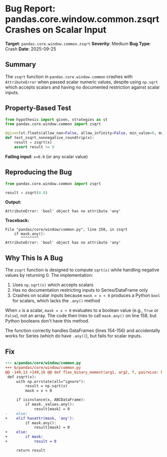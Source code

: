 # Bug Report: pandas.core.window.common.zsqrt Crashes on Scalar Input

**Target**: `pandas.core.window.common.zsqrt`
**Severity**: Medium
**Bug Type**: Crash
**Date**: 2025-09-25

## Summary

The `zsqrt` function in `pandas.core.window.common` crashes with `AttributeError` when passed scalar numeric values, despite using `np.sqrt` which accepts scalars and having no documented restriction against scalar inputs.

## Property-Based Test

```python
from hypothesis import given, strategies as st
from pandas.core.window.common import zsqrt

@given(st.floats(allow_nan=False, allow_infinity=False, min_value=0, max_value=1e10))
def test_zsqrt_nonnegative_roundtrip(x):
    result = zsqrt(x)
    assert result >= 0
```

**Failing input**: `x=0.0` (or any scalar value)

## Reproducing the Bug

```python
from pandas.core.window.common import zsqrt

result = zsqrt(4.0)
```

**Output:**
```
AttributeError: 'bool' object has no attribute 'any'
```

**Traceback:**
```
File "pandas/core/window/common.py", line 158, in zsqrt
    if mask.any():
       ^^^^^^^^
AttributeError: 'bool' object has no attribute 'any'
```

## Why This Is A Bug

The `zsqrt` function is designed to compute `sqrt(x)` while handling negative values by returning 0. The implementation:

1. Uses `np.sqrt(x)` which accepts scalars
2. Has no documentation restricting inputs to Series/DataFrame only
3. Crashes on scalar inputs because `mask = x < 0` produces a Python `bool` for scalars, which lacks the `.any()` method

When `x` is a scalar, `mask = x < 0` evaluates to a boolean value (e.g., `True` or `False`), not an array. The code then tries to call `mask.any()` on line 158, but Python booleans don't have this method.

The function correctly handles DataFrames (lines 154-156) and accidentally works for Series (which do have `.any()`), but fails for scalar inputs.

## Fix

```diff
--- a/pandas/core/window/common.py
+++ b/pandas/core/window/common.py
@@ -149,13 +149,16 @@ def flex_binary_moment(arg1, arg2, f, pairwise: bool = False):
 def zsqrt(x):
     with np.errstate(all="ignore"):
         result = np.sqrt(x)
         mask = x < 0

     if isinstance(x, ABCDataFrame):
         if mask._values.any():
             result[mask] = 0
-    else:
+    elif hasattr(mask, 'any'):
         if mask.any():
             result[mask] = 0
+    else:
+        if mask:
+            result = 0

     return result
```